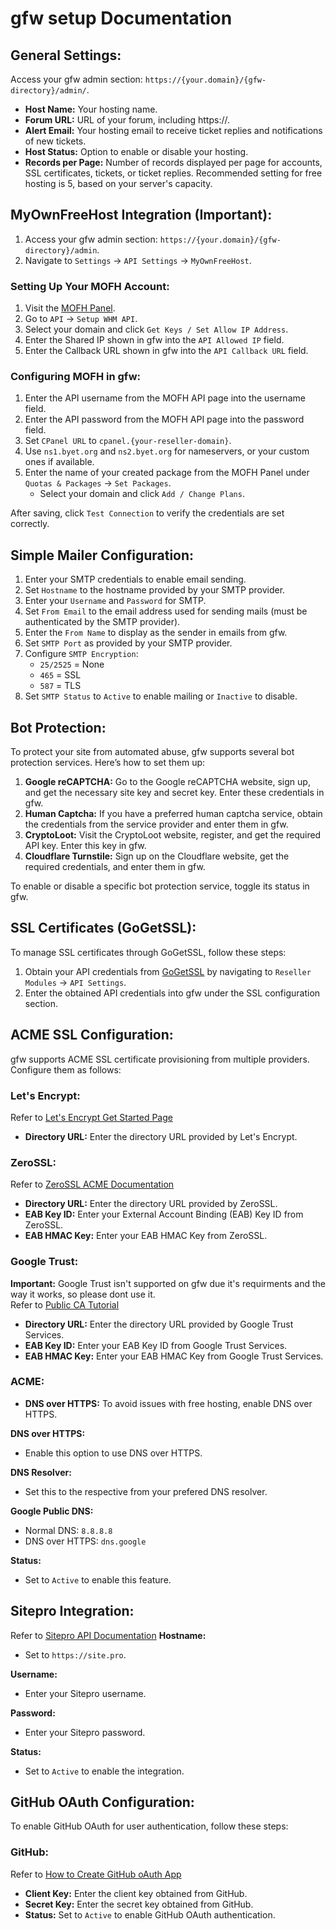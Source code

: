 # gfw setup Documentation
## General Settings:
Access your gfw admin section: `https://{your.domain}/{gfw-directory}/admin/`.
- **Host Name:** Your hosting name.
- **Forum URL:** URL of your forum, including https://.
- **Alert Email:** Your hosting email to receive ticket replies and notifications of new tickets.
- **Host Status:** Option to enable or disable your hosting.
- **Records per Page:** Number of records displayed per page for accounts, SSL certificates, tickets, or ticket replies. Recommended setting for free hosting is 5, based on your server's capacity.

## MyOwnFreeHost Integration (Important):
1. Access your gfw admin section: `https://{your.domain}/{gfw-directory}/admin`.
2. Navigate to `Settings` -> `API Settings` -> `MyOwnFreeHost`.

### Setting Up Your MOFH Account:
1. Visit the [MOFH Panel](https://panel.myownfreehost.net/panel/index.php).
2. Go to `API` -> `Setup WHM API`.
3. Select your domain and click `Get Keys / Set Allow IP Address`.
4. Enter the Shared IP shown in gfw into the `API Allowed IP` field.
5. Enter the Callback URL shown in gfw into the `API Callback URL` field.

### Configuring MOFH in gfw:
1. Enter the API username from the MOFH API page into the username field.
2. Enter the API password from the MOFH API page into the password field.
3. Set `CPanel URL` to `cpanel.{your-reseller-domain}`.
4. Use `ns1.byet.org` and `ns2.byet.org` for nameservers, or your custom ones if available.
5. Enter the name of your created package from the MOFH Panel under `Quotas & Packages` -> `Set Packages`.
   - Select your domain and click `Add / Change Plans`.

After saving, click `Test Connection` to verify the credentials are set correctly.

## Simple Mailer Configuration:
1. Enter your SMTP credentials to enable email sending.
2. Set `Hostname` to the hostname provided by your SMTP provider.
3. Enter your `Username` and `Password` for SMTP.
4. Set `From Email` to the email address used for sending mails (must be authenticated by the SMTP provider).
5. Enter the `From Name` to display as the sender in emails from gfw.
6. Set `SMTP Port` as provided by your SMTP provider.
7. Configure `SMTP Encryption`:
   - `25/2525` = None
   - `465` = SSL
   - `587` = TLS
8. Set `SMTP Status` to `Active` to enable mailing or `Inactive` to disable.

## Bot Protection:
To protect your site from automated abuse, gfw supports several bot protection services. Here’s how to set them up:

1. **Google reCAPTCHA:** Go to the Google reCAPTCHA website, sign up, and get the necessary site key and secret key. Enter these credentials in gfw.
2. **Human Captcha:** If you have a preferred human captcha service, obtain the credentials from the service provider and enter them in gfw.
3. **CryptoLoot:** Visit the CryptoLoot website, register, and get the required API key. Enter this key in gfw.
4. **Cloudflare Turnstile:** Sign up on the Cloudflare website, get the required credentials, and enter them in gfw.

To enable or disable a specific bot protection service, toggle its status in gfw.

## SSL Certificates (GoGetSSL):
To manage SSL certificates through GoGetSSL, follow these steps:
1. Obtain your API credentials from [GoGetSSL](https://my.gogetssl.com) by navigating to `Reseller Modules` -> `API Settings`.
2. Enter the obtained API credentials into gfw under the SSL configuration section.

## ACME SSL Configuration:
gfw supports ACME SSL certificate provisioning from multiple providers. Configure them as follows:

### Let's Encrypt:
Refer to [Let's Encrypt Get Started Page](https://letsencrypt.org/getting-started/)
- **Directory URL:** Enter the directory URL provided by Let's Encrypt.

### ZeroSSL:
Refer to [ZeroSSL ACME Documentation](https://zerossl.com/documentation/acme/)
- **Directory URL:** Enter the directory URL provided by ZeroSSL.
- **EAB Key ID:** Enter your External Account Binding (EAB) Key ID from ZeroSSL.
- **EAB HMAC Key:** Enter your EAB HMAC Key from ZeroSSL.

### Google Trust:
**Important:** Google Trust isn't supported on gfw due it's requirments and the way it works, so please dont use it. \
Refer to [Public CA Tutorial](https://cloud.google.com/certificate-manager/docs/public-ca-tutorial)
- **Directory URL:** Enter the directory URL provided by Google Trust Services.
- **EAB Key ID:** Enter your EAB Key ID from Google Trust Services.
- **EAB HMAC Key:** Enter your EAB HMAC Key from Google Trust Services.

### ACME:
- **DNS over HTTPS:** To avoid issues with free hosting, enable DNS over HTTPS.

**DNS over HTTPS:**
- Enable this option to use DNS over HTTPS.

**DNS Resolver:**
- Set this to the respective from your prefered DNS resolver.

**Google Public DNS:**
- Normal DNS: `8.8.8.8`
- DNS over HTTPS: `dns.google`

**Status:**
- Set to `Active` to enable this feature.

## Sitepro Integration:
Refer to [Sitepro API Documentation](https://site.pro/API-documentation/create-session-sso/1141640/)
**Hostname:**
- Set to `https://site.pro`.

**Username:**
- Enter your Sitepro username.

**Password:**
- Enter your Sitepro password.

**Status:**
- Set to `Active` to enable the integration.

## GitHub OAuth Configuration:
To enable GitHub OAuth for user authentication, follow these steps:

### GitHub:
Refer to [How to Create GitHub oAuth App](https://docs.github.com/en/apps/oauth-apps/building-oauth-apps/creating-an-oauth-app)
- **Client Key:** Enter the client key obtained from GitHub.
- **Secret Key:** Enter the secret key obtained from GitHub.
- **Status:** Set to `Active` to enable GitHub OAuth authentication.
